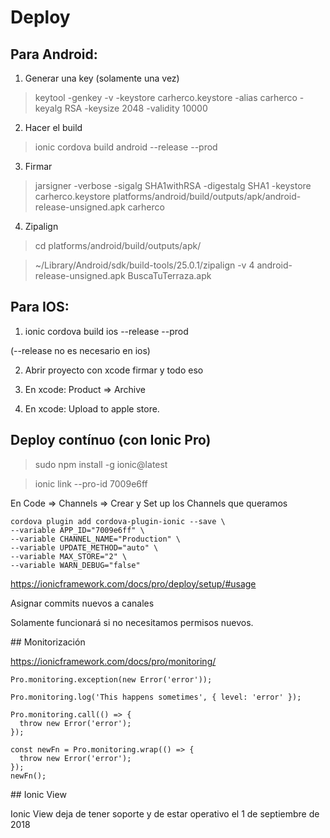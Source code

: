 # Deploy

## Para Android:

1) Generar una key (solamente una vez)

> keytool -genkey -v -keystore carherco.keystore -alias carherco -keyalg RSA -keysize 2048 -validity 10000

2) Hacer el build

> ionic cordova build android --release --prod

3) Firmar
> jarsigner -verbose -sigalg SHA1withRSA -digestalg SHA1 -keystore carherco.keystore platforms/android/build/outputs/apk/android-release-unsigned.apk carherco

4) Zipalign

> cd platforms/android/build/outputs/apk/

> ~/Library/Android/sdk/build-tools/25.0.1/zipalign -v 4 android-release-unsigned.apk BuscaTuTerraza.apk


## Para IOS:

1) ionic cordova build ios --release --prod

(--release no es necesario en ios)

2) Abrir proyecto con xcode firmar y todo eso

3) En xcode: Product => Archive

4) En xcode: Upload to apple store.


## Deploy contínuo (con Ionic Pro)

> sudo npm install -g ionic@latest

> ionic link --pro-id 7009e6ff

En Code => Channels => Crear y Set up los Channels que queramos


```
cordova plugin add cordova-plugin-ionic --save \
--variable APP_ID="7009e6ff" \
--variable CHANNEL_NAME="Production" \
--variable UPDATE_METHOD="auto" \
--variable MAX_STORE="2" \
--variable WARN_DEBUG="false"
```

<https://ionicframework.com/docs/pro/deploy/setup/#usage>

Asignar commits nuevos a canales



Solamente funcionará si no necesitamos permisos nuevos.



## Monitorización

<https://ionicframework.com/docs/pro/monitoring/>

```
Pro.monitoring.exception(new Error('error'));

Pro.monitoring.log('This happens sometimes', { level: 'error' });

Pro.monitoring.call(() => {
  throw new Error('error');
});

const newFn = Pro.monitoring.wrap(() => {
  throw new Error('error');
});
newFn();
```


## Ionic View 

Ionic View deja de tener soporte y de estar operativo el 1 de septiembre de 2018
